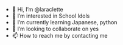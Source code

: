 - 👋 Hi, I’m @laracIette
- 👀 I’m interested in School Idols
- 🌱 I’m currently learning Japanese, python
- 💞️ I’m looking to collaborate on yes
- 📫 How to reach me by contacting me

<!---
laracIette/laracIette is a ✨ special ✨ repository because its `README.md` (this file) appears on your GitHub profile.
You can click the Preview link to take a look at your changes.
--->
